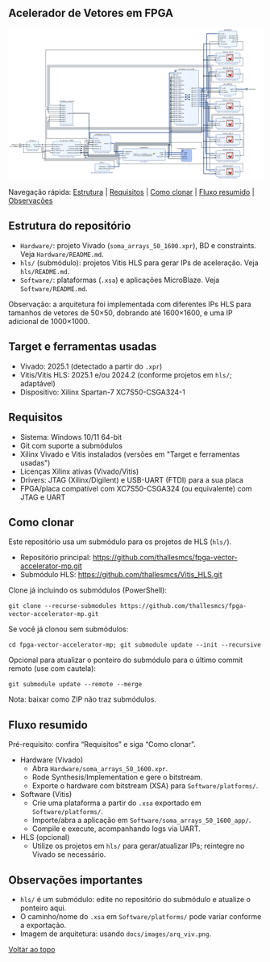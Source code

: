 <a id="topo"></a>

## Acelerador de Vetores em FPGA

![Arquitetura do sistema](docs/images/arq_viv.png)

Navegação rápida: [Estrutura](#estrutura) | [Requisitos](#requisitos) | [Como clonar](#clonar) | [Fluxo resumido](#fluxo) | [Observações](#observacoes)

## Estrutura do repositório <a id="estrutura"></a>
- `Hardware/`: projeto Vivado (`soma_arrays_50_1600.xpr`), BD e constraints. Veja `Hardware/README.md`.
- `hls/` (submódulo): projetos Vitis HLS para gerar IPs de aceleração. Veja `hls/README.md`.
- `Software/`: plataformas (`.xsa`) e aplicações MicroBlaze. Veja `Software/README.md`.

Observação: a arquitetura foi implementada com diferentes IPs HLS para tamanhos de vetores de 50×50, dobrando até 1600×1600, e uma IP adicional de 1000×1000.

<!-- [Voltar ao topo](#topo) -->

## Target e ferramentas usadas
- Vivado: 2025.1 (detectado a partir do `.xpr`)
- Vitis/Vitis HLS: 2025.1 e/ou 2024.2 (conforme projetos em `hls/`; adaptável)
- Dispositivo: Xilinx Spartan-7 XC7S50-CSGA324-1

<!-- [Voltar ao topo](#topo) -->

## Requisitos <a id="requisitos"></a>
- Sistema: Windows 10/11 64-bit
- Git com suporte a submódulos
- Xilinx Vivado e Vitis instalados (versões em "Target e ferramentas usadas")
- Licenças Xilinx ativas (Vivado/Vitis)
- Drivers: JTAG (Xilinx/Digilent) e USB-UART (FTDI) para a sua placa
- FPGA/placa compatível com XC7S50-CSGA324 (ou equivalente) com JTAG e UART

<!-- [Voltar ao topo](#topo) -->

## Como clonar <a id="clonar"></a>
Este repositório usa um submódulo para os projetos de HLS (`hls/`).

- Repositório principal: https://github.com/thallesmcs/fpga-vector-accelerator-mp.git
- Submódulo HLS: https://github.com/thallesmcs/Vitis_HLS.git

Clone já incluindo os submódulos (PowerShell):

```
git clone --recurse-submodules https://github.com/thallesmcs/fpga-vector-accelerator-mp.git
```

Se você já clonou sem submódulos:

```
cd fpga-vector-accelerator-mp; git submodule update --init --recursive
```

Opcional para atualizar o ponteiro do submódulo para o último commit remoto (use com cautela):

```
git submodule update --remote --merge
```

Nota: baixar como ZIP não traz submódulos.

<!-- [Voltar ao topo](#topo) -->

## Fluxo resumido <a id="fluxo"></a>
Pré-requisito: confira “Requisitos” e siga “Como clonar”.

- Hardware (Vivado)
	- Abra `Hardware/soma_arrays_50_1600.xpr`.
	- Rode Synthesis/Implementation e gere o bitstream.
	- Exporte o hardware com bitstream (XSA) para `Software/platforms/`.
- Software (Vitis)
	- Crie uma plataforma a partir do `.xsa` exportado em `Software/platforms/`.
	- Importe/abra a aplicação em `Software/soma_arrays_50_1600_app/`.
	- Compile e execute, acompanhando logs via UART.
- HLS (opcional)
	- Utilize os projetos em `hls/` para gerar/atualizar IPs; reintegre no Vivado se necessário.

<!-- [Voltar ao topo](#topo) -->

## Observações importantes <a id="observacoes"></a>
- `hls/` é um submódulo: edite no repositório do submódulo e atualize o ponteiro aqui.
- O caminho/nome do `.xsa` em `Software/platforms/` pode variar conforme a exportação.
 - Imagem de arquitetura: usando `docs/images/arq_viv.png`.

[Voltar ao topo](#topo)